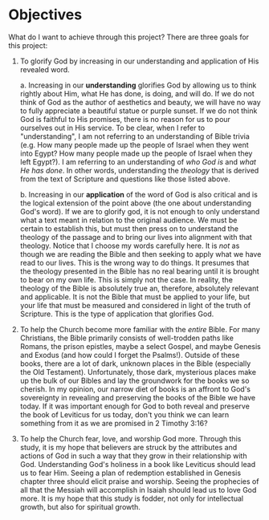 # Objectives

What do I want to achieve through this project? There are three goals for this project:

1. To glorify God by increasing in our understanding and application of His revealed word.

    a. Increasing in our **understanding** glorifies God by allowing us to think rightly about Him, what He has done, is doing, and will do. If we do not think of God as the author of aesthetics and beauty, we will have no way to fully appreciate a beautiful statue or purple sunset. If we do not think God is faithful to His promises, there is no reason for us to pour ourselves out in His service. To be clear, when I refer to "understanding", I am not referring to an understanding of Bible trivia (e.g. How many people made up the people of Israel when they went into Egypt? How many people made up the people of Israel when they left Egypt?). I am referring to an understanding of *who God is* and *what He has done*. In other words, understanding the *theology* that is derived from the text of Scripture and questions like those listed above.

    b. Increasing in our **application** of the word of God is also critical and is the logical extension of the point above (the one about understanding God's word). If we are to glorify god, it is not enough to only understand what a text meant in relation to the original audience. We must be certain to establish this, but must then press on to understand the theology of the passage and to bring our lives into alignment with that theology. Notice that I choose my words carefully here. It is *not* as though we are reading the Bible and then seeking to apply what we have read to our lives. This is the wrong way to do things. It presumes that the theology presented in the Bible has no real bearing until it is brought to bear on my own life. This is simply not the case. In reality, the theology of the Bible is absolutely true an, therefore, absolutely relevant and applicable. It is not the Bible that must be applied to your life, but your life that must be measured and considered in light of the truth of Scripture. This is the type of application that glorifies God.

2. To help the Church become more familiar with the *entire* Bible. For many Christians, the Bible primarily consists of well-trodden paths like Romans, the prison epistles, maybe a select Gospel, and maybe Genesis and Exodus (and how could I forget the Psalms!). Outside of these books, there are a lot of dark, unknown places in the Bible (especially the Old Testament). Unfortunately, those dark, mysterious places make up the bulk of our Bibles and lay the groundwork for the books we so cherish. In my opinion, our narrow diet of books is an affront to God's sovereignty in revealing and preserving the books of the Bible we have today. If it was important enough for God to both reveal and preserve the book of Leviticus for us today, don't you think we can learn something from it as we are promised in 2 Timothy 3:16?

3. To help the Church fear, love, and worship God more. Through this study, it is my hope that believers are struck by the attributes and actions of God in such a way that they grow in their relationship with God. Understanding God's holiness in a book like Leviticus should lead us to fear Him. Seeing a plan of redemption established in Genesis chapter three should elicit praise and worship. Seeing the prophecies of all that the Messiah will accomplish in Isaiah should lead us to love God more. It is my hope that this study is fodder, not only for intellectual growth, but also for spiritual growth.
